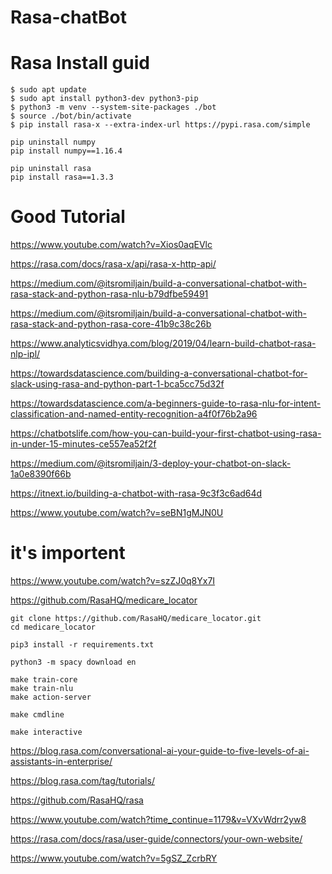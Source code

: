 # Rasa-chatBot
# Rasa Install guid
```
$ sudo apt update
$ sudo apt install python3-dev python3-pip
$ python3 -m venv --system-site-packages ./bot
$ source ./bot/bin/activate
$ pip install rasa-x --extra-index-url https://pypi.rasa.com/simple
```
```
pip uninstall numpy 
pip install numpy==1.16.4

pip uninstall rasa
pip install rasa==1.3.3
```
# Good Tutorial
https://www.youtube.com/watch?v=Xios0aqEVlc


https://rasa.com/docs/rasa-x/api/rasa-x-http-api/


https://medium.com/@itsromiljain/build-a-conversational-chatbot-with-rasa-stack-and-python-rasa-nlu-b79dfbe59491

https://medium.com/@itsromiljain/build-a-conversational-chatbot-with-rasa-stack-and-python-rasa-core-41b9c38c26b

https://www.analyticsvidhya.com/blog/2019/04/learn-build-chatbot-rasa-nlp-ipl/

https://towardsdatascience.com/building-a-conversational-chatbot-for-slack-using-rasa-and-python-part-1-bca5cc75d32f

https://towardsdatascience.com/a-beginners-guide-to-rasa-nlu-for-intent-classification-and-named-entity-recognition-a4f0f76b2a96

https://chatbotslife.com/how-you-can-build-your-first-chatbot-using-rasa-in-under-15-minutes-ce557ea52f2f

https://medium.com/@itsromiljain/3-deploy-your-chatbot-on-slack-1a0e8390f66b

https://itnext.io/building-a-chatbot-with-rasa-9c3f3c6ad64d

https://www.youtube.com/watch?v=seBN1gMJN0U

# it's importent
https://www.youtube.com/watch?v=szZJ0q8Yx7I

https://github.com/RasaHQ/medicare_locator

```
git clone https://github.com/RasaHQ/medicare_locator.git
cd medicare_locator

pip3 install -r requirements.txt

python3 -m spacy download en

make train-core
make train-nlu
make action-server

make cmdline

make interactive

```
https://blog.rasa.com/conversational-ai-your-guide-to-five-levels-of-ai-assistants-in-enterprise/

https://blog.rasa.com/tag/tutorials/

https://github.com/RasaHQ/rasa

https://www.youtube.com/watch?time_continue=1179&v=VXvWdrr2yw8

https://rasa.com/docs/rasa/user-guide/connectors/your-own-website/

https://www.youtube.com/watch?v=5gSZ_ZcrbRY
